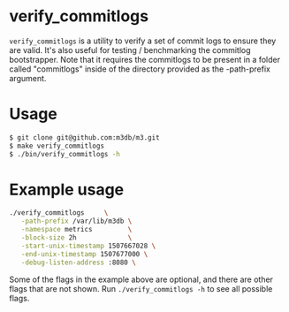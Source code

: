 # verify_commitlogs

`verify_commitlogs` is a utility to verify a set of commit logs to ensure they are valid. It's also useful for testing / benchmarking the commitlog bootstrapper. Note that it requires the commitlogs to be present in a folder called "commitlogs" inside of the directory provided as the -path-prefix argument.

# Usage

```bash
$ git clone git@github.com:m3db/m3.git
$ make verify_commitlogs
$ ./bin/verify_commitlogs -h
```

# Example usage
```bash
./verify_commitlogs     \
   -path-prefix /var/lib/m3db \
   -namespace metrics         \
   -block-size 2h             \
   -start-unix-timestamp 1507667028 \
   -end-unix-timestamp 1507677000 \
   -debug-listen-address :8080 \
```

Some of the flags in the example above are optional, and there are other flags
that are not shown. Run `./verify_commitlogs -h` to see all possible flags.